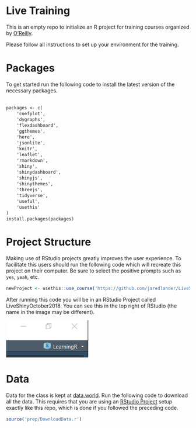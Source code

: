 
<!-- README.md is generated from README.Rmd. Please edit that file -->

# Live Training

This is an empty repo to initialize an R project for training courses
organized by
[O’Reilly](https://mail.google.com/mail/u/2/#inbox/FMfcgxvzKtVVQhghxKRZQlsQchWHTnWT).

Please follow all instructions to set up your environment for the
training.

# Packages

To get started run the following code to install the latest version of
the necessary packages.

<div class="sourceCode">

<pre class='sourceCode r'><code class='sourceCode r'>
packages <- c(
    'coefplot', 
    'dygraphs', 
    'flexdashboard', 
    'ggthemes', 
    'here', 
    'jsonlite', 
    'knitr', 
    'leaflet', 
    'rmarkdown', 
    'shiny', 
    'shinydashboard', 
    'shinyjs', 
    'shinythemes', 
    'threejs', 
    'tidyverse', 
    'useful', 
    'usethis'
)
install.packages(packages)
</code></pre>

</div>

# Project Structure

Making use of RStudio projects greatly improves the user experience. To
facilitate this users should run the following code which will recreate
this project on their computer. Be sure to select the positive prompts
such as `yes`, `yeah`,
etc.

``` r
newProject <- usethis::use_course('https://github.com/jaredlander/LiveShinyOctober2018/archive/master.zip')
```

<!-- After that runs successfully you will have a new folder holding the R project that looks like this (the name in the image may be different). -->

<!-- ```{r proj-folder,echo=FALSE,out.width='50%'} -->

<!-- knitr::include_graphics('images/ProjectFolder.png') -->

<!-- ``` -->

After running this code you will be in an RStudio Project called
LiveShinyOctober2018. You can see this in the top right of RStudio (the
name in the image may be different).

![](images/ProjectCorner.png)<!-- -->

# Data

Data for the class is kept at
[data.world](https://data.world/landeranalytics/training). Run the
following code to download all the data. This requires that you are
using an [RStudio
Project](https://support.rstudio.com/hc/en-us/articles/200526207-Using-Projects)
setup exactly like this repo, which is done if you followed the
preceding code.

``` r
source('prep/DownloadData.r')
```
